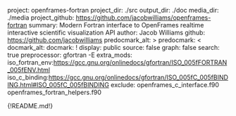 project: openframes-fortran
project_dir: ./src
output_dir: ./doc
media_dir: ./media
project_github: https://github.com/jacobwilliams/openframes-fortran
summary: Modern Fortran interface to OpenFrames realtime interactive scientific visualization API
author: Jacob Williams
github: https://github.com/jacobwilliams
predocmark_alt: >
predocmark: <
docmark_alt:
docmark: !
display: public
source: false
graph: false
search: true
preprocessor: gfortran -E
extra_mods: iso_fortran_env:https://gcc.gnu.org/onlinedocs/gfortran/ISO_005fFORTRAN_005fENV.html
            iso_c_binding:https://gcc.gnu.org/onlinedocs/gfortran/ISO_005fC_005fBINDING.html#ISO_005fC_005fBINDING
exclude: openframes_c_interface.f90
         openframes_fortran_helpers.f90

{!README.md!}